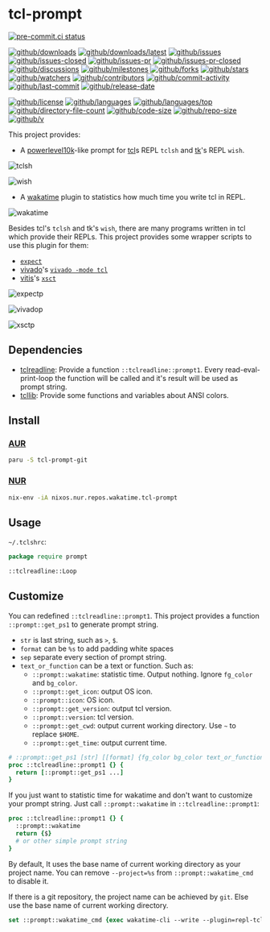 # tcl-prompt

[![pre-commit.ci status](https://results.pre-commit.ci/badge/github/wakatime/tcl-prompt/main.svg)](https://results.pre-commit.ci/latest/github/wakatime/tcl-prompt/main)

[![github/downloads](https://shields.io/github/downloads/wakatime/tcl-prompt/total)](https://github.com/wakatime/tcl-prompt/releases)
[![github/downloads/latest](https://shields.io/github/downloads/wakatime/tcl-prompt/latest/total)](https://github.com/wakatime/tcl-prompt/releases/latest)
[![github/issues](https://shields.io/github/issues/wakatime/tcl-prompt)](https://github.com/wakatime/tcl-prompt/issues)
[![github/issues-closed](https://shields.io/github/issues-closed/wakatime/tcl-prompt)](https://github.com/wakatime/tcl-prompt/issues?q=is%3Aissue+is%3Aclosed)
[![github/issues-pr](https://shields.io/github/issues-pr/wakatime/tcl-prompt)](https://github.com/wakatime/tcl-prompt/pulls)
[![github/issues-pr-closed](https://shields.io/github/issues-pr-closed/wakatime/tcl-prompt)](https://github.com/wakatime/tcl-prompt/pulls?q=is%3Apr+is%3Aclosed)
[![github/discussions](https://shields.io/github/discussions/wakatime/tcl-prompt)](https://github.com/wakatime/tcl-prompt/discussions)
[![github/milestones](https://shields.io/github/milestones/all/wakatime/tcl-prompt)](https://github.com/wakatime/tcl-prompt/milestones)
[![github/forks](https://shields.io/github/forks/wakatime/tcl-prompt)](https://github.com/wakatime/tcl-prompt/network/members)
[![github/stars](https://shields.io/github/stars/wakatime/tcl-prompt)](https://github.com/wakatime/tcl-prompt/stargazers)
[![github/watchers](https://shields.io/github/watchers/wakatime/tcl-prompt)](https://github.com/wakatime/tcl-prompt/watchers)
[![github/contributors](https://shields.io/github/contributors/wakatime/tcl-prompt)](https://github.com/wakatime/tcl-prompt/graphs/contributors)
[![github/commit-activity](https://shields.io/github/commit-activity/w/wakatime/tcl-prompt)](https://github.com/wakatime/tcl-prompt/graphs/commit-activity)
[![github/last-commit](https://shields.io/github/last-commit/wakatime/tcl-prompt)](https://github.com/wakatime/tcl-prompt/commits)
[![github/release-date](https://shields.io/github/release-date/wakatime/tcl-prompt)](https://github.com/wakatime/tcl-prompt/releases/latest)

[![github/license](https://shields.io/github/license/wakatime/tcl-prompt)](https://github.com/wakatime/tcl-prompt/blob/main/LICENSE)
[![github/languages](https://shields.io/github/languages/count/wakatime/tcl-prompt)](https://github.com/wakatime/tcl-prompt)
[![github/languages/top](https://shields.io/github/languages/top/wakatime/tcl-prompt)](https://github.com/wakatime/tcl-prompt)
[![github/directory-file-count](https://shields.io/github/directory-file-count/wakatime/tcl-prompt)](https://github.com/wakatime/tcl-prompt)
[![github/code-size](https://shields.io/github/languages/code-size/wakatime/tcl-prompt)](https://github.com/wakatime/tcl-prompt)
[![github/repo-size](https://shields.io/github/repo-size/wakatime/tcl-prompt)](https://github.com/wakatime/tcl-prompt)
[![github/v](https://shields.io/github/v/release/wakatime/tcl-prompt)](https://github.com/wakatime/tcl-prompt)

This project provides:

- A [powerlevel10k](https://github.com/romkatv/powerlevel10k)-like prompt for
  [tcl](https://www.tcl.tk)s REPL `tclsh` and [tk](https://www.tcl.tk/)'s REPL
  `wish`.

![tclsh](https://github.com/wakatime/wakatime/assets/32936898/d410608b-6ddf-4c1b-a72e-9d6f6b1f48a4)

![wish](https://github.com/wakatime/wakatime/assets/32936898/a8a2304b-cc63-4597-befe-9e04fc453179)

- A [wakatime](https://wakatime.com/) plugin to statistics how much time you
  write tcl in REPL.

![wakatime](https://github.com/wakatime/tcl-prompt/assets/32936898/42f33e8d-51ef-4225-b6a0-6f7cade60e9b)

Besides tcl's `tclsh` and tk's `wish`, there are many programs written in tcl
which provide their REPLs. This project provides some wrapper scripts to use
this plugin for them:

- [`expect`](https://expect.sourceforge.net)
- [vivado](https://www.xilinx.com/products/design-tools/vivado.html)'s
  [`vivado -mode tcl`](https://docs.xilinx.com/r/en-US/ug835-vivado-tcl-commands)
- [vitis](https://www.xilinx.com/products/design-tools/vitis.html)'s
  [`xsct`](https://docs.xilinx.com/r/en-US/ug1400-vitis-embedded)

![expectp](https://github.com/wakatime/tcl-prompt/assets/32936898/5ceddf38-6b59-45b1-8046-a64286f27189)

![vivadop](https://github.com/wakatime/tcl-prompt/assets/32936898/de90a851-8d62-4e42-a4bd-e8ec402599eb)

![xsctp](https://github.com/wakatime/tcl-prompt/assets/32936898/eed76559-7aee-4854-a94b-5dd9c3782d87)

## Dependencies

- [tclreadline](https://github.com/flightaware/tclreadline): Provide a function
  `::tclreadline::prompt1`. Every read-eval-print-loop the function will be
  called and it's result will be used as prompt string.
- [tcllib](https://core.tcl-lang.org/tcllib): Provide some functions and
  variables about ANSI colors.

## Install

### [AUR](https://aur.archlinux.org/packages/tcl-prompt)

```sh
paru -S tcl-prompt-git
```

### [NUR](https://nur.nix-community.org/repos/freed-wu)

```sh
nix-env -iA nixos.nur.repos.wakatime.tcl-prompt
```

## Usage

`~/.tclshrc`:

```tcl
package require prompt

::tclreadline::Loop
```

## Customize

You can redefined `::tclreadline::prompt1`. This project provides a function
`::prompt::get_ps1` to generate prompt string.

- `str` is last string, such as `>`, `$`.
- `format` can be `%s` to add padding white spaces
- `sep` separate every section of prompt string.
- `text_or_function` can be a text or function. Such as:
  - `::prompt::wakatime`: statistic time. Output nothing. Ignore `fg_color` and
    `bg_color`.
  - `::prompt::get_icon`: output OS icon.
  - `::prompt::icon`: OS icon.
  - `::prompt::get_version`: output tcl version.
  - `::prompt::version`: tcl version.
  - `::prompt::get_cwd`: output current working directory. Use `~` to replace `$HOME`.
  - `::prompt::get_time`: output current time.

```tcl
# ::prompt::get_ps1 [str] [[format] {fg_color bg_color text_or_function} [sep]] ...
proc ::tclreadline::prompt1 {} {
  return [::prompt::get_ps1 ...]
}
```

If you just want to statistic time for wakatime and don't want to customize
your prompt string. Just call `::prompt::wakatime` in `::tclreadline::prompt1`:

```tcl
proc ::tclreadline::prompt1 {} {
  ::prompt::wakatime
  return {$}
  # or other simple prompt string
}
```

By default, It uses the base name of current working directory as your project name.
You can remove `--project=%s` from `::prompt::wakatime_cmd` to disable it.

If there is a git repository, the project name can be achieved by `git`. Else
use the base name of current working directory.

<!-- markdownlint-disable MD013 -->

```tcl
set ::prompt::wakatime_cmd {exec wakatime-cli --write --plugin=repl-tcl-wakatime --entity-type=app --entity=tcl --alternate-language=tcl --project=%s &}
```
